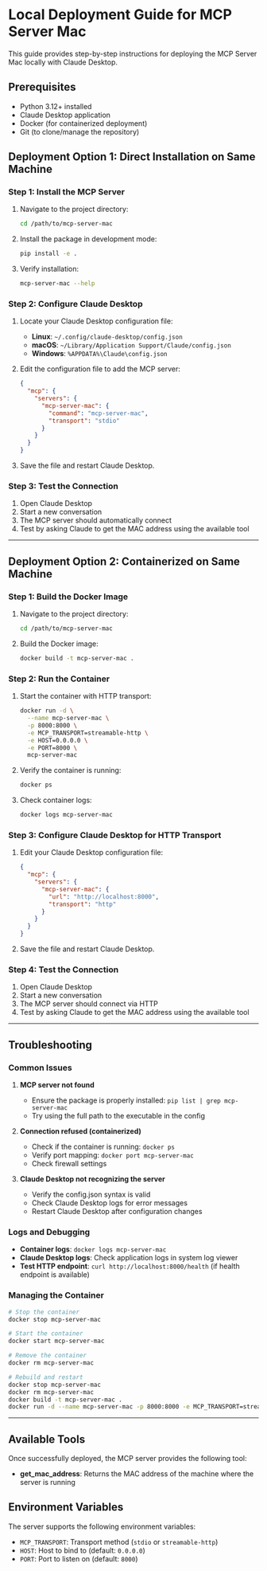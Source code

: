 # Local Deployment Guide for MCP Server Mac

This guide provides step-by-step instructions for deploying the MCP Server Mac locally with Claude Desktop.

## Prerequisites

- Python 3.12+ installed
- Claude Desktop application
- Docker (for containerized deployment)
- Git (to clone/manage the repository)

## Deployment Option 1: Direct Installation on Same Machine

### Step 1: Install the MCP Server

1. Navigate to the project directory:
   ```bash
   cd /path/to/mcp-server-mac
   ```

2. Install the package in development mode:
   ```bash
   pip install -e .
   ```

3. Verify installation:
   ```bash
   mcp-server-mac --help
   ```

### Step 2: Configure Claude Desktop

1. Locate your Claude Desktop configuration file:
   - **Linux**: `~/.config/claude-desktop/config.json`
   - **macOS**: `~/Library/Application Support/Claude/config.json`
   - **Windows**: `%APPDATA%\Claude\config.json`

2. Edit the configuration file to add the MCP server:
   ```json
   {
     "mcp": {
       "servers": {
         "mcp-server-mac": {
           "command": "mcp-server-mac",
           "transport": "stdio"
         }
       }
     }
   }
   ```

3. Save the file and restart Claude Desktop.

### Step 3: Test the Connection

1. Open Claude Desktop
2. Start a new conversation
3. The MCP server should automatically connect
4. Test by asking Claude to get the MAC address using the available tool

---

## Deployment Option 2: Containerized on Same Machine

### Step 1: Build the Docker Image

1. Navigate to the project directory:
   ```bash
   cd /path/to/mcp-server-mac
   ```

2. Build the Docker image:
   ```bash
   docker build -t mcp-server-mac .
   ```

### Step 2: Run the Container

1. Start the container with HTTP transport:
   ```bash
   docker run -d \
     --name mcp-server-mac \
     -p 8000:8000 \
     -e MCP_TRANSPORT=streamable-http \
     -e HOST=0.0.0.0 \
     -e PORT=8000 \
     mcp-server-mac
   ```

2. Verify the container is running:
   ```bash
   docker ps
   ```

3. Check container logs:
   ```bash
   docker logs mcp-server-mac
   ```

### Step 3: Configure Claude Desktop for HTTP Transport

1. Edit your Claude Desktop configuration file:
   ```json
   {
     "mcp": {
       "servers": {
         "mcp-server-mac": {
           "url": "http://localhost:8000",
           "transport": "http"
         }
       }
     }
   }
   ```

2. Save the file and restart Claude Desktop.

### Step 4: Test the Connection

1. Open Claude Desktop
2. Start a new conversation
3. The MCP server should connect via HTTP
4. Test by asking Claude to get the MAC address using the available tool

---

## Troubleshooting

### Common Issues

1. **MCP server not found**
   - Ensure the package is properly installed: `pip list | grep mcp-server-mac`
   - Try using the full path to the executable in the config

2. **Connection refused (containerized)**
   - Check if the container is running: `docker ps`
   - Verify port mapping: `docker port mcp-server-mac`
   - Check firewall settings

3. **Claude Desktop not recognizing the server**
   - Verify the config.json syntax is valid
   - Check Claude Desktop logs for error messages
   - Restart Claude Desktop after configuration changes

### Logs and Debugging

- **Container logs**: `docker logs mcp-server-mac`
- **Claude Desktop logs**: Check application logs in system log viewer
- **Test HTTP endpoint**: `curl http://localhost:8000/health` (if health endpoint is available)

### Managing the Container

```bash
# Stop the container
docker stop mcp-server-mac

# Start the container
docker start mcp-server-mac

# Remove the container
docker rm mcp-server-mac

# Rebuild and restart
docker stop mcp-server-mac
docker rm mcp-server-mac
docker build -t mcp-server-mac .
docker run -d --name mcp-server-mac -p 8000:8000 -e MCP_TRANSPORT=streamable-http mcp-server-mac
```

---

## Available Tools

Once successfully deployed, the MCP server provides the following tool:

- **get_mac_address**: Returns the MAC address of the machine where the server is running

## Environment Variables

The server supports the following environment variables:

- `MCP_TRANSPORT`: Transport method (`stdio` or `streamable-http`)
- `HOST`: Host to bind to (default: `0.0.0.0`)
- `PORT`: Port to listen on (default: `8000`)